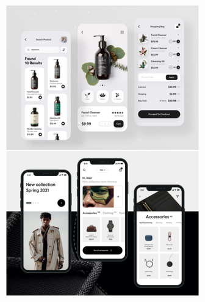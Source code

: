 <!-- learning markdown -->
<!-- https://guides.github.com/features/mastering-markdown/ -->

![Home Page](./artwork/home_page.png)
![Home Page Alt](./artwork/home_page_alt.png)